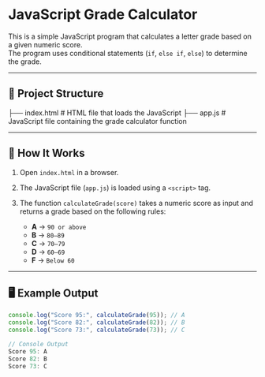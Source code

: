 # JavaScript Grade Calculator

This is a simple JavaScript program that calculates a letter grade based on a given numeric score.  
The program uses conditional statements (`if`, `else if`, `else`) to determine the grade.

---

## 📂 Project Structure
├── index.html # HTML file that loads the JavaScript
├── app.js # JavaScript file containing the grade calculator function

---

## 📖 How It Works
1. Open `index.html` in a browser.
2. The JavaScript file (`app.js`) is loaded using a `<script>` tag.
3. The function `calculateGrade(score)` takes a numeric score as input and returns a grade based on the following rules:

   - **A** → `90 or above`
   - **B** → `80–89`
   - **C** → `70–79`
   - **D** → `60–69`
   - **F** → `Below 60`

---

## 🖥️ Example Output
```javascript
console.log("Score 95:", calculateGrade(95)); // A
console.log("Score 82:", calculateGrade(82)); // B
console.log("Score 73:", calculateGrade(73)); // C

// Console Output
Score 95: A
Score 82: B
Score 73: C

